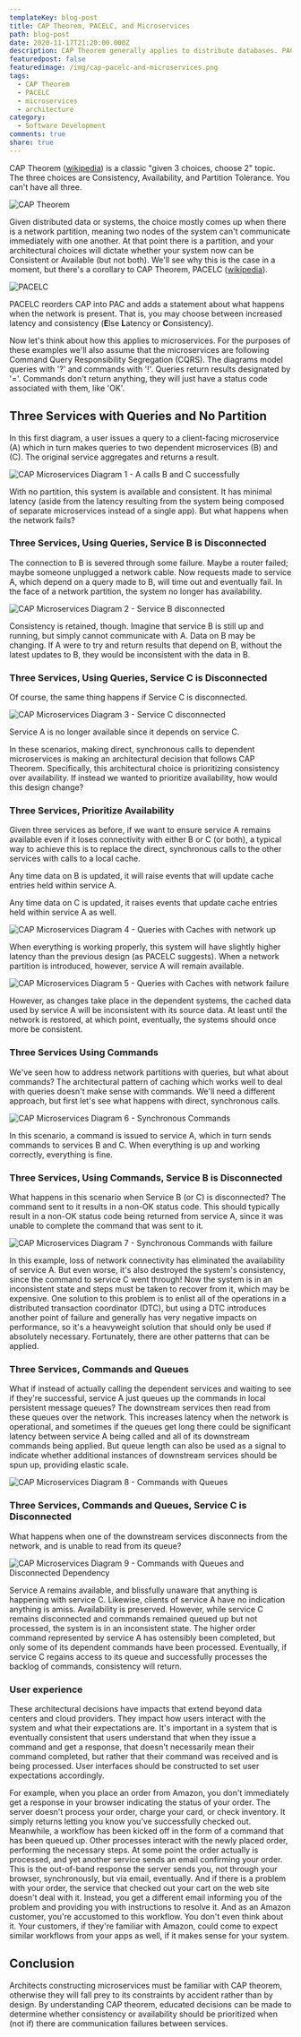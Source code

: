 ```yaml
---
templateKey: blog-post
title: CAP Theorem, PACELC, and Microservices
path: blog-post
date: 2020-11-17T21:20:00.000Z
description: CAP Theorem generally applies to distribute databases. PACELC builds on CAP and describes system behavior when no network partition exists. Both of these can be applied in the context of microservices.
featuredpost: false
featuredimage: /img/cap-pacelc-and-microservices.png
tags:
  - CAP Theorem
  - PACELC
  - microservices
  - architecture
category:
  - Software Development
comments: true
share: true
---
```


CAP Theorem ([wikipedia](https://en.wikipedia.org/wiki/CAP_theorem)) is a classic "given 3 choices, choose 2" topic. The three choices are Consistency, Availability, and Partition Tolerance. You can't have all three.

![CAP Theorem](/img/cap-theorem.png)

Given distributed data or systems, the choice mostly comes up when there is a network partition, meaning two nodes of the system can't communicate immediately with one another. At that point there is a partition, and your architectural choices will dictate whether your system now can be Consistent or Available (but not both). We'll see why this is the case in a moment, but there's a corollary to CAP Theorem, PACELC ([wikipedia](https://en.wikipedia.org/wiki/PACELC_theorem)).

![PACELC](/img/pacelc.png)

PACELC reorders CAP into PAC and adds a statement about what happens when the network is present. That is, you may choose between increased latency and consistency (**E**lse **L**atency or **C**onsistency).

Now let's think about how this applies to microservices. For the purposes of these examples we'll also assume that the microservices are following Command Query Responsibility Segregation (CQRS). The diagrams model queries with '?' and commands with '!'. Queries return results designated by '='. Commands don't return anything, they will just have a status code associated with them, like 'OK'.

## Three Services with Queries and No Partition

In this first diagram, a user issues a query to a client-facing microservice (A) which in turn makes queries to two dependent microservices (B) and (C). The original service aggregates and returns a result.

![CAP Microservices Diagram 1 - A calls B and C successfully](/img/cap-microservices-01.png)

With no partition, this system is available and consistent. It has minimal latency (aside from the latency resulting from the system being composed of separate microservices instead of a single app). But what happens when the network fails?

### Three Services, Using Queries, Service B is Disconnected

The connection to B is severed through some failure. Maybe a router failed; maybe someone unplugged a network cable. Now requests made to service A, which depend on a query made to B, will time out and eventually fail. In the face of a network partition, the system no longer has availability.

![CAP Microservices Diagram 2 - Service B disconnected](/img/cap-microservices-02.png)

Consistency is retained, though. Imagine that service B is still up and running, but simply cannot communicate with A. Data on B may be changing. If A were to try and return results that depend on B, without the latest updates to B, they would be inconsistent with the data in B.

### Three Services, Using Queries, Service C is Disconnected

Of course, the same thing happens if Service C is disconnected.

![CAP Microservices Diagram 3 - Service C disconnected](/img/cap-microservices-03.png)

Service A is no longer available since it depends on service C.

In these scenarios, making direct, synchronous calls to dependent microservices is making an architectural decision that follows CAP Theorem. Specifically, this architectural choice is prioritizing consistency over availability. If instead we wanted to prioritize availability, how would this design change?

### Three Services, Prioritize Availability

Given three services as before, if we want to ensure service A remains available even if it loses connectivity with either B or C (or both), a typical way to achieve this is to replace the direct, synchronous calls to the other services with calls to a local cache.

Any time data on B is updated, it will raise events that will update cache entries held within service A.

Any time data on C is updated, it raises events that update cache entries held within service A as well.

![CAP Microservices Diagram 4 - Queries with Caches with network up](/img/cap-microservices-04.png)

When everything is working properly, this system will have slightly higher latency than the previous design (as PACELC suggests). When a network partition is introduced, however, service A will remain available.

![CAP Microservices Diagram 5 - Queries with Caches with network failure](/img/cap-microservices-05.png)

However, as changes take place in the dependent systems, the cached data used by service A will be inconsistent with its source data. At least until the network is restored, at which point, eventually, the systems should once more be consistent.

### Three Services Using Commands

We've seen how to address network partitions with queries, but what about commands? The architectural pattern of caching which works well to deal with queries doesn't make sense with commands. We'll need a different approach, but first let's see what happens with direct, synchronous calls.

![CAP Microservices Diagram 6 - Synchronous Commands](/img/cap-microservices-06.png)

In this scenario, a command is issued to service A, which in turn sends commands to services B and C. When everything is up and working correctly, everything is fine.

### Three Services, Using Commands, Service B is Disconnected

What happens in this scenario when Service B (or C) is disconnected? The command sent to it results in a non-OK status code. This should typically result in a non-OK status code being returned from service A, since it was unable to complete the command that was sent to it.

![CAP Microservices Diagram 7 - Synchronous Commands with failure](/img/cap-microservices-07.png)

In this example, loss of network connectivity has eliminated the availability of service A. But even worse, it's also destroyed the system's consistency, since the command to service C went through! Now the system is in an inconsistent state and steps must be taken to recover from it, which may be expensive. One solution to this problem is to enlist all of the operations in a distributed transaction coordinator (DTC), but using a DTC introduces another point of failure and generally has very negative impacts on performance, so it's a heavyweight solution that should only be used if absolutely necessary. Fortunately, there are other patterns that can be applied.

### Three Services, Commands and Queues

What if instead of actually calling the dependent services and waiting to see if they're successful, service A just queues up the commands in local persistent message queues? The downstream services then read from these queues over the network. This increases latency when the network is operational, and sometimes if the queues get long there could be significant latency between service A being called and all of its downstream commands being applied. But queue length can also be used as a signal to indicate whether additional instances of downstream services should be spun up, providing elastic scale.

![CAP Microservices Diagram 8 - Commands with Queues](/img/cap-microservices-08.png)

### Three Services, Commands and Queues, Service C is Disconnected

What happens when one of the downstream services disconnects from the network, and is unable to read from its queue?

![CAP Microservices Diagram 9 - Commands with Queues and Disconnected Dependency](/img/cap-microservices-09.png)

Service A remains available, and blissfully unaware that anything is happening with service C. Likewise, clients of service A have no indication anything is amiss. Availability is preserved. However, while service C remains disconnected and commands remained queued up but not processed, the system is in an inconsistent state. The higher order command represented by service A has ostensibly been completed, but only some of its dependent commands have been processed. Eventually, if service C regains access to its queue and successfully processes the backlog of commands, consistency will return.

### User experience

These architectural decisions have impacts that extend beyond data centers and cloud providers. They impact how users interact with the system and what their expectations are. It's important in a system that is eventually consistent that users understand that when they issue a command and get a response, that doesn't necessarily mean their command completed, but rather that their command was received and is being processed. User interfaces should be constructed to set user expectations accordingly.

For example, when you place an order from Amazon, you don't immediately get a response in your browser indicating the status of your order. The server doesn't process your order, charge your card, or check inventory. It simply returns letting you know you've successfully checked out. Meanwhile, a workflow has been kicked off in the form of a command that has been queued up. Other processes interact with the newly placed order, performing the necessary steps. At some point the order actually is processed, and yet another service sends an email confirming your order. This is the out-of-band response the server sends you, not through your browser, synchronously, but via email, eventually. And if there is a problem with your order, the service that checked out your cart on the web site doesn't deal with it. Instead, you get a different email informing you of the problem and providing you with instructions to resolve it. And as an Amazon customer, you're accustomed to this workflow. You don't even think about it. Your customers, if they're familiar with Amazon, could come to expect similar workflows from your apps as well, if it makes sense for your system.

## Conclusion

Architects constructing microservices must be familiar with CAP theorem, otherwise they will fall prey to its constraints by accident rather than by design. By understanding CAP theorem, educated decisions can be made to determine whether consistency or availability should be prioritized when (not if) there are communication failures between services.
